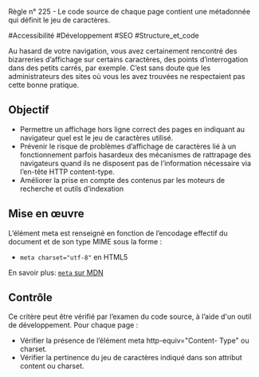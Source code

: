 
Règle n° 225  - Le code source de chaque page contient une métadonnée qui définit le jeu de caractères.

#Accessibilité #Développement #SEO #Structure_et_code

Au hasard de votre navigation, vous avez certainement rencontré des bizarreries d’affichage sur certains caractères, des points d’interrogation dans des petits carrés, par exemple. C’est sans doute que les administrateurs des sites où vous les avez trouvées ne respectaient pas cette bonne pratique.

Objectif
--------

*   Permettre un affichage hors ligne correct des pages en indiquant au navigateur quel est le jeu de caractères utilisé.
*   Prévenir le risque de problèmes d’affichage de caractères lié à un fonctionnement parfois hasardeux des mécanismes de rattrapage des navigateurs quand ils ne disposent pas de l’information nécessaire via l’en-tête HTTP content-type.
*   Améliorer la prise en compte des contenus par les moteurs de recherche et outils d’indexation

Mise en œuvre
-------------

L’élément meta est renseigné en fonction de l’encodage effectif du document et de son type MIME sous la forme :

*   `meta charset="utf-8"` en HTML5

En savoir plus: [`meta` sur MDN](https://developer.mozilla.org/fr/docs/Web/HTML/Element/meta)

Contrôle
--------

Ce critère peut être vérifié par l’examen du code source, à l’aide d'un outil de développement. Pour chaque page :

*   Vérifier la présence de l’élément meta http-equiv="Content- Type" ou charset.
*   Vérifier la pertinence du jeu de caractères indiqué dans son attribut content ou charset.
